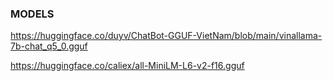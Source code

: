 ### MODELS
https://huggingface.co/duyv/ChatBot-GGUF-VietNam/blob/main/vinallama-7b-chat_q5_0.gguf

https://huggingface.co/caliex/all-MiniLM-L6-v2-f16.gguf